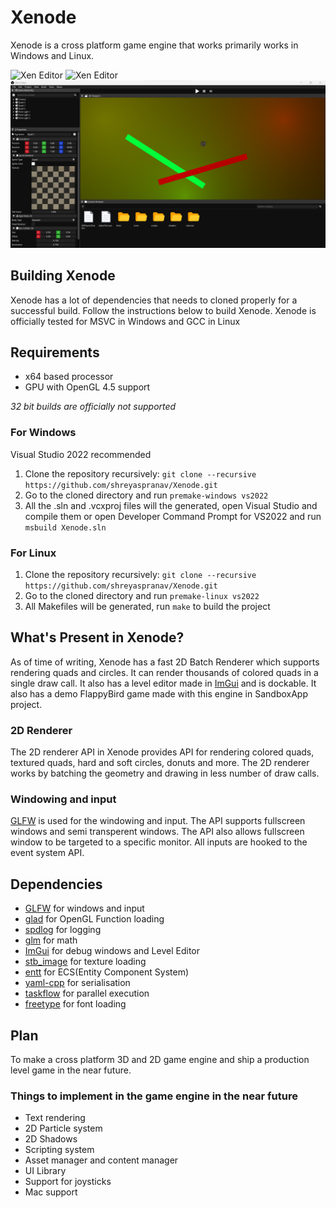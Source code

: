 # Xenode

Xenode is a cross platform game engine that works primarily works in Windows and Linux.

![Xen Editor](Logo_Dark.JPG "Xenode Logo Light")
![Xen Editor](Logo_Light.JPG "Xenode Logo Dark")
![Xen Editor](XenEditor.PNG "Xen Editor")

## Building Xenode
Xenode has a lot of dependencies that needs to cloned properly for a successful build. Follow the instructions below to build Xenode. Xenode is officially tested for MSVC in Windows and GCC in Linux

## Requirements
* x64 based processor
* GPU with OpenGL 4.5 support

_32 bit builds are officially not supported_

### For Windows
Visual Studio 2022 recommended <br>
1. Clone the repository recursively: `git clone --recursive https://github.com/shreyaspranav/Xenode.git`
2. Go to the cloned directory and run `premake-windows vs2022`
3. All the .sln and .vcxproj files will the generated, open Visual Studio and compile them or open Developer Command Prompt for VS2022 and run `msbuild Xenode.sln` 

### For Linux
1. Clone the repository recursively: `git clone --recursive https://github.com/shreyaspranav/Xenode.git`
2. Go to the cloned directory and run `premake-linux vs2022`
3. All Makefiles will be generated, run `make` to build the project

## What's Present in Xenode?
As of time of writing, Xenode has a fast 2D Batch Renderer which supports rendering quads and circles. It can render thousands of colored quads in a single draw call. It also has a level editor made in [ImGui](https://github.com/ocornut/imgui) and is dockable. It also has a demo FlappyBird game made with this engine in SandboxApp project.

### 2D Renderer
The 2D renderer API in Xenode provides API for rendering colored quads, textured quads, hard and soft circles, donuts and more. The 2D renderer works by batching the geometry and drawing in less number of draw calls. 

### Windowing and input
[GLFW](https://github.com/glfw/glfw) is used for the windowing and input. The API supports fullscreen windows and  semi transperent windows. The API also allows fullscreen window to be targeted to a specific monitor. All inputs are hooked to the event system API.

## Dependencies
* [GLFW](https://github.com/glfw/glfw) for windows and input
* [glad](gen.glad.sh) for OpenGL Function loading
* [spdlog](https://github.com/gabime/spdlog) for logging
* [glm](https://glm.g-truc.net/0.9.9/index.html) for math 
* [ImGui](https://github.com/ocornut/imgui) for debug windows and Level Editor
* [stb_image](https://github.com/nothings/stb/blob/8b5f1f37b5b75829fc72d38e7b5d4bcbf8a26d55/stb_image.h) for texture loading
* [entt](https://github.com/skypjack/entt) for ECS(Entity Component System)
* [yaml-cpp](https://github.com/jbeder/yaml-cpp) for serialisation
* [taskflow](https://github.com/taskflow/taskflow) for parallel execution
* [freetype](https://github.com/freetype/freetype) for font loading

## Plan
To make a cross platform 3D and 2D game engine and ship a production level game in the near future.

### Things to implement in the game engine in the near future
* Text rendering
* 2D Particle system
* 2D Shadows
* Scripting system
* Asset manager and content manager
* UI Library
* Support for joysticks
* Mac support

